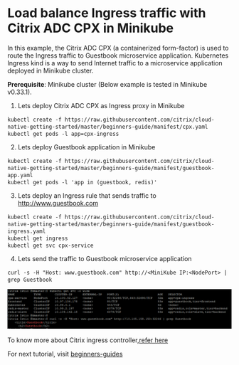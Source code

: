 # Load balance Ingress traffic with Citrix ADC CPX in Minikube

In this example, the Citrix ADC CPX (a containerized form-factor) is used to route the Ingress traffic to Guestbook microservice application.
Kubernetes Ingress kind is a way to send Internet traffic to a microservice application deployed in Minikube cluster.

**Prerequisite**: Minikube cluster (Below example is tested in Minikube v0.33.1).

1. Lets deploy Citrix ADC CPX as Ingress proxy in Minikube
```
kubectl create -f https://raw.githubusercontent.com/citrix/cloud-native-getting-started/master/beginners-guide/manifest/cpx.yaml
kubectl get pods -l app=cpx-ingress
```

2. Lets deploy Guestbook application in Minikube
```
kubectl create -f https://raw.githubusercontent.com/citrix/cloud-native-getting-started/master/beginners-guide/manifest/guestbook-app.yaml
kubectl get pods -l 'app in (guestbook, redis)'
```

3. Lets deploy an Ingress rule that sends traffic to http://www.guestbook.com
```
kubectl create -f https://raw.githubusercontent.com/citrix/cloud-native-getting-started/master/beginners-guide/manifest/guestbook-ingress.yaml
kubectl get ingress
kubectl get svc cpx-service
```

4. Lets send the traffic to Guestbook microservice application
```
curl -s -H "Host: www.guestbook.com" http://<MiniKube IP:<NodePort> | grep Guestbook
```

![guestbook-minikube-output](images/guestbook-minikube-output.PNG)

To know more about Citrix ingress controller,[refer here](https://github.com/citrix/citrix-k8s-ingress-controller)

For next tutorial, visit [beginners-guides](https://github.com/citrix/cloud-native-getting-started/tree/master/beginners-guide)
